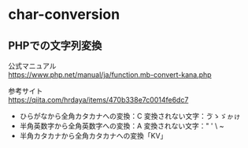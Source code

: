 # char-conversion
PHPでの文字列変換
---
公式マニュアル  
https://www.php.net/manual/ja/function.mb-convert-kana.php

参考サイト  
https://qiita.com/hrdaya/items/470b338e7c0014fe6dc7

- ひらがなから全角カタカナへの変換：C
変換されない文字：ゔゝゞゕゖ
- 半角英数字から全角英数字への変換：A
変換されない文字：" ' \ ~
- 半角カタカナから全角カタカナへの変換「KV」
